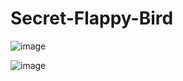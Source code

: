 # Secret-Flappy-Bird

![image](https://user-images.githubusercontent.com/81500899/209366761-2ba65820-6fd7-4cb5-a74d-85e54faf0ff5.png)

![image](https://user-images.githubusercontent.com/81500899/209367004-3b4e23bd-8b0d-47c2-9e4e-f3321e5009b9.png)
